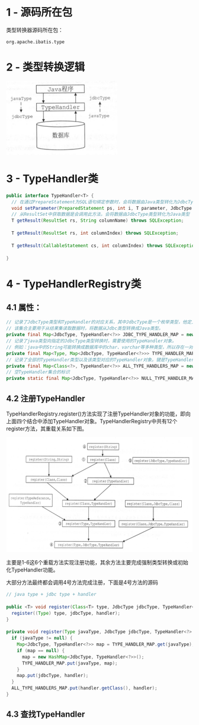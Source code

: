 ​	



# 1 - 源码所在包

类型转换器源码所在包：
```
org.apache.ibatis.type
```

# 2 - 类型转换逻辑

<img width="300" height="200" src="https://raw.githubusercontent.com/ligengwasd/blog/master/MyBatis%E6%BA%90%E7%A0%81%E8%A7%A3%E8%AF%BB/images/11.36.42.png"/>

# 3 - TypeHandler类

```java
public interface TypeHandler<T> {
  // 在通过PrepareStatement为SQL语句绑定参数时，会将数据由Java类型转化为JdbcType类型
  void setParameter(PreparedStatement ps, int i, T parameter, JdbcType jdbcType) throws SQLException;
  // 从ResultSet中获取数据是会调用此方法，会将数据由JdbcType类型转化为Java类型
  T getResult(ResultSet rs, String columnName) throws SQLException;

  T getResult(ResultSet rs, int columnIndex) throws SQLException;

  T getResult(CallableStatement cs, int columnIndex) throws SQLException;

}
```

# 4 - TypeHandlerRegistry类

## 4.1 属性：

```java
// 记录了JdbcType类型和TypeHandler的对应关系，其中JdbcType是一个枚举类型，他定义对应的JDBC类型。
// 该集合主要用于从结果集读取数据时，将数据从Jdbc类型转换成Java类型。
private final Map<JdbcType, TypeHandler<?>> JDBC_TYPE_HANDLER_MAP = new EnumMap(JdbcType.class);
// 记录了java类型向指定的JdbcType类型转换时，需要使用的TypeHandler对象。
// 例如：java中的String可能转换成数据库中的char、varchar等多种类型，所以存在一对多的关系。
private final Map<Type, Map<JdbcType, TypeHandler<?>>> TYPE_HANDLER_MAP = new ConcurrentHashMap();
// 记录了全部的TypeHandler类型以及该类型对应的TypeHandler对象。键是TypeHandler的class对象。
private final Map<Class<?>, TypeHandler<?>> ALL_TYPE_HANDLERS_MAP = new HashMap();
// 空TypeHandler集合的标识
private static final Map<JdbcType, TypeHandler<?>> NULL_TYPE_HANDLER_MAP = new HashMap<JdbcType, TypeHandler<?>>();
```

## 4.2 注册TypeHandler

TypeHandlerRegistry.register()方法实现了注册TypeHandler对象的功能，即向上面四个结合中添加TypeHandler对象。TypeHandlerRegistry中共有12个register方法，其重载关系如下图。

<img width="660" height="310" src="https://raw.githubusercontent.com/ligengwasd/blog/master/MyBatis%E6%BA%90%E7%A0%81%E8%A7%A3%E8%AF%BB/images/12.40.15.png"/>

主要是1-6这6个重载方法实现注册功能，其余方法主要完成强制类型转换或初始化TypeHandler功能。

大部分方法最终都会调用4号方法完成注册，下面是4号方法的源码

```java
// java type + jdbc type + handler

public <T> void register(Class<T> type, JdbcType jdbcType, TypeHandler<? extends T> handler) {
  register((Type) type, jdbcType, handler);
} 

private void register(Type javaType, JdbcType jdbcType, TypeHandler<?> handler) {
  if (javaType != null) {
    Map<JdbcType, TypeHandler<?>> map = TYPE_HANDLER_MAP.get(javaType);
    if (map == null) {
      map = new HashMap<JdbcType, TypeHandler<?>>();
      TYPE_HANDLER_MAP.put(javaType, map);
    }
    map.put(jdbcType, handler);
  }
  ALL_TYPE_HANDLERS_MAP.put(handler.getClass(), handler);
}
```

## 4.3 查找TypeHandler

